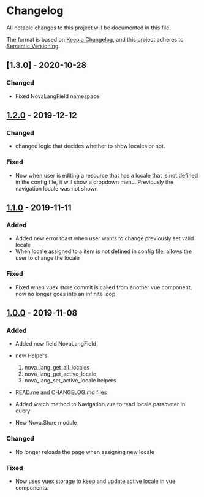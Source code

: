 # Changelog

All notable changes to this project will be documented in this file.

The format is based on [Keep a Changelog](https://keepachangelog.com/en/1.0.0/),
and this project adheres to [Semantic Versioning](https://semver.org/spec/v2.0.0.html).

## [1.3.0] - 2020-10-28

### Changed

- Fixed NovaLangField namespace

## [1.2.0] - 2019-12-12

### Changed

- changed logic that decides whether to show locales or not.

### Fixed

- Now when user is editing a resource that has a locale that is not defined
  in the config file, it will show a dropdown menu. Previously the navigation locale was not shown

## [1.1.0] - 2019-11-11

### Added

- Added new error toast when user wants to change previously set valid locale
- When locale assigned to a item is not defined in config file, allows the user to change the locale

### Fixed

- Fixed when vuex store commit is called from another vue component, now no longer goes into an infinite loop

## [1.0.0] - 2019-11-08

### Added

- Added new field NovaLangField
- new Helpers:

  1. nova_lang_get_all_locales
  2. nova_lang_get_active_locale
  3. nova_lang_set_active_locale helpers

- READ.me and CHANGELOG.md files
- Added watch method to Navigation.vue to read locale parameter in query
- New Nova.Store module

### Changed

- No longer reloads the page when assigning new locale

### Fixed

- Now uses vuex storage to keep and update active locale in vue components.

[1.0.0]: https://github.com/optimistdigital/nova-lang/releases/tag/1.0
[1.1.0]: https://github.com/optimistdigital/nova-lang/compare/1.0.0...1.1.0
[1.2.0]: https://github.com/optimistdigital/nova-lang/compare/1.1.0...1.2.0
